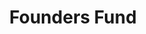 ---
layout: firm_page
title: "Founders Fund"
id: "foundersfund.com"
permalink: "/foundersfundfoundersfund.com/"
website: "https://foundersfund.com"
offices: "San Francisco (United States)"
investment_stages: "Pre-Seed, Seed, Series A, Series B"
portfolio_companies: "SpaceX, Palantir, Stripe, Anduril, Facebook, Airbnb, Nubank, Rippling, Neuralink, Affirm, Ramp, Flexport, Spotify, Trade Republic, Faire, Scale, OpenAI, Cognition, Figma, Workrise, Boring Company, Asana, DeepMind, Flock Safety, Kavak, Wave, OpenStore, Varda, Aven, Chronosphere, Traba, Solugen, Neon, The Athletic, Cedar, Tagomi, Persona, Eight Sleep, Modern Health, Found, Paxos, Oscar, Wish, PsiQuantum, Material, Synthego, Lyft, Postmates, Compass, Polymarket, Long-Term Stock Exchange, Twilio, Emulate, Credit Karma, Stord, Pietra, Modern Animal, Newfront, Workstream, Resilience, Sword Health, Impulse, Avalanche, BuildOps, LeafLink, Mosaic, Radiant, Calibrate, Blend, Stemcentrx, Inc., AbCellera, Applied Molecular Transport, Unity, Compass Pathways, Oculus, Biofire, Vise, Freeform, NewLimit, withco, goTenna, Cloud9, Gecko Robotics, Niantic, Collective Health, Branch, Ritual, Dynamic, Bolt Threads, Emerald Cloud Lab, Quantcast, Forward, Yammer, The Climate Corporation, Cover, Built Robotics, ZocDoc, Nanotronics"
portfolio_link: "https://foundersfund.com/portfolio/"
investment_markets: "Aerospace, Advanced Machines and Intelligence, Energy, Biotechnology, Consumer Internet, Transportation, Analytics, Software"
founded_year: "2005"
description: "Founders Fund is a venture capital firm investing in companies building revolutionary technologies. They have a history of backing many of the world's most important technology companies."
linkedin: "https://www.linkedin.com/company/the-founders-fund"
twitter: ""
instagram: ""
team_page: "https://foundersfund.com/our_team"
investor_type: "Venture Capital"
crunchbase: "https://www.crunchbase.com/organization/founders-fund"
pitchbook: "https://pitchbook.com/profiles/investor/11315-62"

# SEO Optimization
meta_title: "Founders Fund - VC Firm - projectstartups.com"
meta_description: "Founders Fund, Founders Fund is a venture capital firm investing in companies building revolutionary technologies. They have a history of backing many of the world's..."
meta_keywords: "Founders Fund, Aerospace, Advanced Machines and Intelligence, Energy, Biotechnology, Consumer Internet, Transportation, Analytics, Software, VC firm, venture capital, startup investor, projectstartups.com"
canonical_url: "https://vc.projectstartups.com/foundersfundfoundersfund.com/"
---
